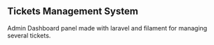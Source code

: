 ## Tickets Management System

Admin Dashboard panel made with laravel and filament for managing several tickets.
